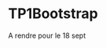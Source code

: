 # TP1Bootstrap
A rendre pour le 18 sept

<?php

namespace Album\Controller;

use Zend\Mvc\Controller\ActionController,
Zend\View\Model\ViewModel;

class AlbumController extends ActionController
{

    public function indexAction()
    {
    }
    
    public function addAction()
    {
    }
    
    public function editAction()
    {
    }
    
    public function deleteAction()
    {
    }
    
}
